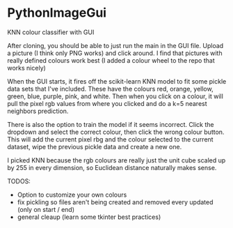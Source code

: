 # PythonImageGui
KNN colour classifier with GUI

After cloning, you should be able to just run the main in the GUI file. Upload a picture (I think only PNG works) and click around. I find that pictures with really defined colours work best (I added a colour wheel to the repo that works nicely)

When the GUI starts, it fires off the scikit-learn KNN model to fit some pickle data sets that I've included. These have the colours red, orange, yellow, green, blue, purple, pink, and white. Then when you click on a colour, it will pull the pixel rgb values from where you clicked and do a k=5 nearest neighbors prediction. 

There is also the option to train the model if it seems incorrect. Click the dropdown and select the correct colour, then click the wrong colour button. This will add the current pixel rbg and the colour selected to the current dataset, wipe the previous pickle data and create a new one.

I picked KNN because the rgb colours are really just the unit cube scaled up by 255 in every dimension, so Euclidean distance naturally makes sense.

TODOS:

- Option to customize your own colours
- fix pickling so files aren't being created and removed every updated (only on start / end)
- general cleaup (learn some tkinter best practices)
